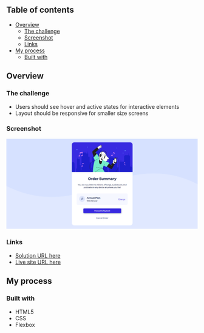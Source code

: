 ## Table of contents

- [Overview](#overview)
  - [The challenge](#the-challenge)
  - [Screenshot](#screenshot)
  - [Links](#links)
- [My process](#my-process)
  - [Built with](#built-with)

## Overview

### The challenge

- Users should see hover and active states for interactive elements
- Layout should be responsive for smaller size screens

### Screenshot
![](images/screenshot.PNG)
### Links

- [Solution URL here](https://kamilahareza.github.io/order-summary/)
- [Live site URL here](https://github.com/KamilaHareza/order-summary)

## My process

### Built with
- HTML5
- CSS
- Flexbox
